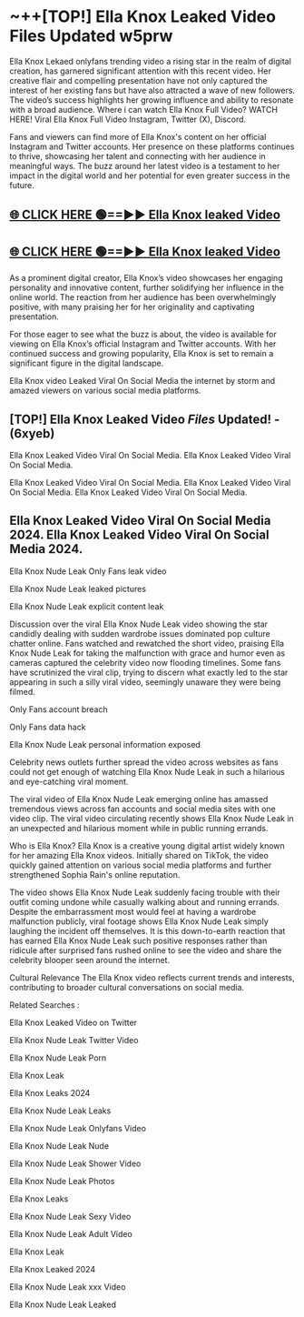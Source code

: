 # ~++[TOP!] Ella Knox Leaked Video Files Updated w5prw

 Ella Knox Lekaed onlyfans trending video a rising star in the realm of digital creation, has garnered significant attention with this recent video. Her creative flair and compelling presentation have not only captured the interest of her existing fans but have also attracted a wave of new followers. The video’s success highlights her growing influence and ability to resonate with a broad audience.
Where i can watch  Ella Knox Full Video? WATCH HERE! Viral  Ella Knox Full Video Instagram, Twitter (X), Discord.


Fans and viewers can find more of  Ella Knox's content on her official Instagram and Twitter accounts. Her presence on these platforms continues to thrive, showcasing her talent and connecting with her audience in meaningful ways. The buzz around her latest video is a testament to her impact in the digital world and her potential for even greater success in the future.


## [🌐 CLICK HERE 🟢==►►  Ella Knox leaked Video ](https://onlyclips.site?title=Ella_Knox&ref=git)

## [🌐 CLICK HERE 🟢==►►  Ella Knox leaked Video ](https://onlyclips.site?title=Ella_Knox&ref=git)


As a prominent digital creator,  Ella Knox’s video showcases her engaging personality and innovative content, further solidifying her influence in the online world. The reaction from her audience has been overwhelmingly positive, with many praising her for her originality and captivating presentation.

For those eager to see what the buzz is about, the video is available for viewing on  Ella Knox’s official Instagram and Twitter accounts. With her continued success and growing popularity,  Ella Knox is set to remain a significant figure in the digital landscape.


  Ella Knox video Leaked Viral On Social Media the internet by storm and amazed viewers on various social media platforms.


## [TOP!]  Ella Knox Leaked Video *Files* Updated! - (6xyeb) 

 Ella Knox Leaked Video Viral On Social Media. Ella Knox Leaked Video Viral On Social Media.

 Ella Knox Leaked Video Viral On Social Media. Ella Knox Leaked Video Viral On Social Media. Ella Knox Leaked Video Viral On Social Media.


##  Ella Knox Leaked Video Viral On Social Media 2024. Ella Knox Leaked Video Viral On Social Media 2024.
 Ella Knox Nude Leak Only Fans leak video

 Ella Knox Nude Leak leaked pictures

 Ella Knox Nude Leak explicit content leak

Discussion over the viral  Ella Knox Nude Leak video showing the star candidly dealing with sudden wardrobe issues dominated pop culture chatter online. Fans watched and rewatched the short video, praising  Ella Knox Nude Leak for taking the malfunction with grace and humor even as cameras captured the celebrity video now flooding timelines. Some fans have scrutinized the viral clip, trying to discern what exactly led to the star appearing in such a silly viral video, seemingly unaware they were being filmed.


Only Fans account breach

Only Fans data hack

 Ella Knox Nude Leak personal information exposed

Celebrity news outlets further spread the video across websites as fans could not get enough of watching  Ella Knox Nude Leak in such a hilarious and eye-catching viral moment.


The viral video of  Ella Knox Nude Leak emerging online has amassed tremendous views across fan accounts and social media sites with one video clip. The viral video circulating recently shows  Ella Knox Nude Leak in an unexpected and hilarious moment while in public running errands.


Who is  Ella Knox?  Ella Knox is a creative young digital artist widely known for her amazing  Ella Knox videos. Initially shared on TikTok, the video quickly gained attention on various social media platforms and further strengthened Sophia Rain's online reputation.

The video shows  Ella Knox Nude Leak suddenly facing trouble with their outfit coming undone while casually walking about and running errands. Despite the embarrassment most would feel at having a wardrobe malfunction publicly, viral footage shows  Ella Knox Nude Leak simply laughing the incident off themselves. It is this down-to-earth reaction that has earned  Ella Knox Nude Leak such positive responses rather than ridicule after surprised fans rushed online to see the video and share the celebrity blooper seen around the internet.

Cultural Relevance The  Ella Knox video reflects current trends and interests, contributing to broader cultural conversations on social media.

Related Searches :

 Ella Knox Leaked Video on Twitter

 Ella Knox Nude Leak Twitter Video

 Ella Knox Nude Leak Porn

 Ella Knox Leak 

 Ella Knox Leaks 2024

 Ella Knox Nude Leak Leaks

 Ella Knox Nude Leak Onlyfans Video

 Ella Knox Nude Leak Nude

 Ella Knox Nude Leak Shower Video

 Ella Knox Nude Leak Photos

 Ella Knox Leaks

 Ella Knox Nude Leak Sexy Video

 Ella Knox Nude Leak Adult Video

 Ella Knox Leak

 Ella Knox Leaked 2024

 Ella Knox Nude Leak xxx Video

 Ella Knox Nude Leak Leaked